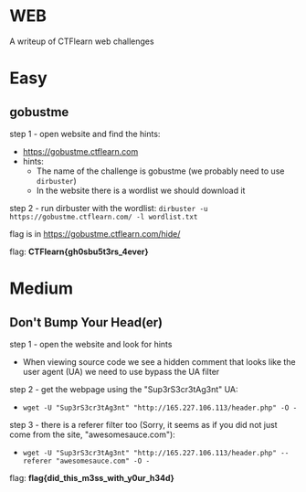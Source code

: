 # WEB
A writeup of CTFlearn web challenges
#  Easy
## gobustme
step 1 - open website and find the hints:
- https://gobustme.ctflearn.com
- hints:
	- The name of the challenge is gobustme (we probably need to use `dirbuster`)
	- In the website there is a wordlist we should download it

step 2 - run dirbuster with the wordlist:
`dirbuster -u https://gobustme.ctflearn.com/ -l wordlist.txt`

flag is in https://gobustme.ctflearn.com/hide/ 

flag: **CTFlearn{gh0sbu5t3rs_4ever}**

#  Medium
## Don't Bump Your Head(er)
step 1 - open the website and look for hints
- When viewing source code we see a hidden comment that looks like the user agent (UA) we need to use bypass the UA filter

step 2 - get the webpage using the "Sup3rS3cr3tAg3nt" UA:
- `wget -U "Sup3rS3cr3tAg3nt" "http://165.227.106.113/header.php" -O - ` 

step 3 - there is a referer filter too (Sorry, it seems as if you did not just come from the site, "awesomesauce.com"):
-  `wget -U "Sup3rS3cr3tAg3nt" "http://165.227.106.113/header.php" --referer "awesomesauce.com" -O -`

flag: **flag{did_this_m3ss_with_y0ur_h34d}**
